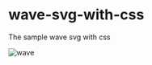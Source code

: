 # wave-svg-with-css
The sample wave svg with css


![wave](https://user-images.githubusercontent.com/54339869/82736942-aeb85480-9d03-11ea-8e9a-600a18d839b3.PNG)
